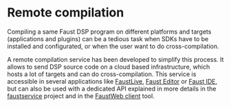 # Remote compilation

Compiling a same Faust DSP program on different platforms and targets (applications and plugins) can be a tedious task when SDKs have to be installed and configurated, or when the user want to do cross-compilation. 

A remote compilation service has been developed to simplify this process. It allows to send DSP source code on a cloud based infrastructure, which hosts a lot of targets and can do cross-compilation. This service is accessible in several applications like [FaustLive](https://github.com/grame-cncm/faustlive), [Faust Editor](https://github.com/grame-cncm/fausteditor) or [Faust IDE](https://github.com/grame-cncm/faustide), but can also be used with a dedicated API explained in more details in the [faustservice](https://github.com/grame-cncm/faustservice) project and in the [FaustWeb client](https://github.com/grame-cncm/faustservice/tree/master/client) tool. 



